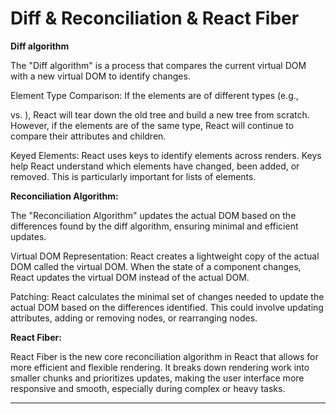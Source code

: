 # Diff & Reconciliation & React Fiber


**Diff algorithm**

The "Diff algorithm" is a process that compares the current virtual DOM with a new virtual DOM to identify changes.


Element Type Comparison: If the elements are of different types (e.g., <div> vs. <span>), React will tear down the old tree and build a new tree from scratch. However, if the elements are of the same type, React will continue to compare their attributes and children.

Keyed Elements: React uses keys to identify elements across renders. Keys help React understand which elements have changed, been added, or removed. This is particularly important for lists of elements.



**Reconciliation Algorithm:**

The "Reconciliation Algorithm" updates the actual DOM based on the differences found by the diff algorithm, ensuring minimal and efficient updates.


Virtual DOM Representation: React creates a lightweight copy of the actual DOM called the virtual DOM. When the state of a component changes, React updates the virtual DOM instead of the actual DOM.

Patching: React calculates the minimal set of changes needed to update the actual DOM based on the differences identified. This could involve updating attributes, adding or removing nodes, or rearranging nodes.


**React Fiber:**

React Fiber is the new core reconciliation algorithm in React that allows for more efficient and flexible rendering. It breaks down rendering work into smaller chunks and prioritizes updates, making the user interface more responsive and smooth, especially during complex or heavy tasks.

<hr>